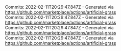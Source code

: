 Commits: 2022-02-11T20:29:47.847Z - Generated via https://github.com/marketplace/actions/artificial-grass
<br>
Commits: 2022-02-11T20:29:47.847Z - Generated via https://github.com/marketplace/actions/artificial-grass
<br>
Commits: 2022-02-11T20:29:47.847Z - Generated via https://github.com/marketplace/actions/artificial-grass
<br>
Commits: 2022-02-11T20:29:47.847Z - Generated via https://github.com/marketplace/actions/artificial-grass
<br>
